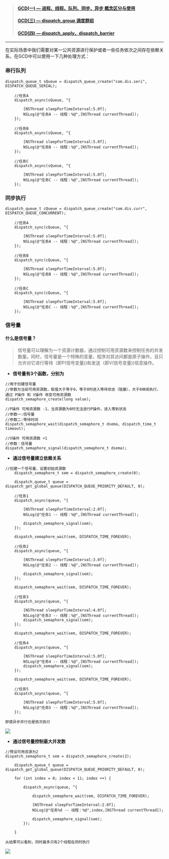 > #### [GCD(一) — 进程、线程、队列、同步、异步 概念区分与使用](https://www.jianshu.com/p/a74c09f09a3b)
>#### [GCD(三) — dispatch_group 调度群组](https://www.jianshu.com/p/f2c579afc068)
>#### [GCD(四) — dispatch_apply、dispatch_barrier](https://www.jianshu.com/p/1cda1b78aadc)

* * *

在实际场景中我们需要对某一公共资源进行保护或者一些任务依次之间存在依赖关系，在GCD中可以使用一下几种处理方式：

### **串行队列**

```
dispatch_queue_t sQueue = dispatch_queue_create("com.dis.seri", DISPATCH_QUEUE_SERIAL);

    //任务A
    dispatch_async(sQueue, ^{

        [NSThread sleepForTimeInterval:5.0f];
        NSLog(@"任务A -- 线程：%@",[NSThread currentThread]);
    });

    //任务B
    dispatch_async(sQueue, ^{

        [NSThread sleepForTimeInterval:5.0f];
        NSLog(@"任务B -- 线程：%@",[NSThread currentThread]);
    });

    //任务C
    dispatch_async(sQueue, ^{

        [NSThread sleepForTimeInterval:5.0f];
        NSLog(@"任务C -- 线程：%@",[NSThread currentThread]);
    });
```

### **同步执行**

```
dispatch_queue_t cQueue = dispatch_queue_create("com.dis.curr", DISPATCH_QUEUE_CONCURRENT);

    //任务A
    dispatch_sync(cQueue, ^{

        [NSThread sleepForTimeInterval:5.0f];
        NSLog(@"任务A -- 线程：%@",[NSThread currentThread]);
    });

    //任务B
    dispatch_sync(cQueue, ^{

        [NSThread sleepForTimeInterval:5.0f];
        NSLog(@"任务B -- 线程：%@",[NSThread currentThread]);
    });

    //任务C
    dispatch_sync(cQueue, ^{

        [NSThread sleepForTimeInterval:5.0f];
        NSLog(@"任务C -- 线程：%@",[NSThread currentThread]);
    });
```

### **信号量**

#### 什么是信号量？

> 信号量可以理解为一个资源计数器，通过控制可用资源数来控制任务的并发数量。同时，信号量是一个特殊的变量，程序对其访问都是原子操作，且只允许对它进行等待（即P(信号变量))和发送（即V(信号变量))信息操作。

*   **信号量有3个函数，分别为**

```
//用于创建信号量
//参数为当前可用资源数，取值大于等于0，等于0时进入等待状态（阻塞），大于0继续执行，通过 P操作 和 V操作 改变可用资源数
dispatch_semaphore_create(long value);

//P操作 可用资源数 -1，当资源数为0时无法进行P操作，进入等到状态
//参数一:信号量
//参数二:等待时间
dispatch_semaphore_wait(dispatch_semaphore_t dsema, dispatch_time_t timeout);

//V操作 可用资源数 +1
//参数：信号量
dispatch_semaphore_signal(dispatch_semaphore_t dsema);

```

*   **通过信号量建立依赖关系**

```
//创建一个信号量，设置初始资源数
    dispatch_semaphore_t sem = dispatch_semaphore_create(0);

    dispatch_queue_t queue = dispatch_get_global_queue(DISPATCH_QUEUE_PRIORITY_DEFAULT, 0);

    //任务1
    dispatch_async(queue, ^{

        [NSThread sleepForTimeInterval:2.0f];
        NSLog(@"任务1 -- 线程：%@",[NSThread currentThread]);

        dispatch_semaphore_signal(sem);
    });

    dispatch_semaphore_wait(sem, DISPATCH_TIME_FOREVER);

    //任务2
    dispatch_async(queue, ^{

        [NSThread sleepForTimeInterval:3.0f];
        NSLog(@"任务2 -- 线程：%@",[NSThread currentThread]);

        dispatch_semaphore_signal(sem);
    });

    dispatch_semaphore_wait(sem, DISPATCH_TIME_FOREVER);

    //任务3
    dispatch_async(queue, ^{

        [NSThread sleepForTimeInterval:4.0f];
        NSLog(@"任务3 -- 线程：%@",[NSThread currentThread]);
        dispatch_semaphore_signal(sem);
    });

    dispatch_semaphore_wait(sem, DISPATCH_TIME_FOREVER);

    //任务4
    dispatch_async(queue, ^{

        [NSThread sleepForTimeInterval:5.0f];
        NSLog(@"任务4 -- 线程：%@",[NSThread currentThread]);
        dispatch_semaphore_signal(sem);
    });

    dispatch_semaphore_wait(sem, DISPATCH_TIME_FOREVER);

    //任务5
    dispatch_async(queue, ^{

        [NSThread sleepForTimeInterval:5.0f];
        NSLog(@"任务5 -- 线程：%@",[NSThread currentThread]);
    });
```

    即使异步并行也是依次执行

![](http://upload-images.jianshu.io/upload_images/2475558-1087948842f2c5c2?imageMogr2/auto-orient/strip%7CimageView2/2/w/1240)

*   **通过信号量控制最大并发数**

```
//预设可用资源为2
dispatch_semaphore_t sem = dispatch_semaphore_create(2);

    dispatch_queue_t queue = dispatch_get_global_queue(DISPATCH_QUEUE_PRIORITY_DEFAULT, 0);

    for (int index = 0; index < 11; index ++) {

        dispatch_async(queue, ^{

            dispatch_semaphore_wait(sem, DISPATCH_TIME_FOREVER);

            [NSThread sleepForTimeInterval:2.0f];
            NSLog(@"任务%d -- 线程：%@",index,[NSThread currentThread]);

            dispatch_semaphore_signal(sem);
        });

    }
```

    从结果可以看到，同时最多只有2个线程在同时执行

![](http://upload-images.jianshu.io/upload_images/2475558-38c78464a61ec064?imageMogr2/auto-orient/strip%7CimageView2/2/w/1240)
